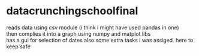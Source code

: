 # datacrunchingschoolfinal
reads data using csv module (i think i might have used pandas in one)  
then complies it into a graph using numpy and matplot libs  
has a gui for selection of dates
also some extra tasks i was assiged. here to keep safe
